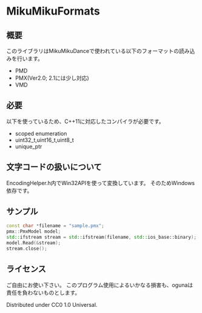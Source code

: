 ﻿# MikuMikuFormats

## 概要

このライブラリはMikuMikuDanceで使われている以下のフォーマットの読み込みを行います。

- PMD
- PMX(Ver2.0; 2.1には少し対応)
- VMD

## 必要

以下を使っているため、C++11に対応したコンパイラが必要です。

- scoped enumeration
- uint32_t,uint16_t,uint8_t
- unique_ptr

## 文字コードの扱いについて
EncodingHelper.h内でWin32APIを使って変換しています。
そのためWindows依存です。

## サンプル
```cpp
const char *filename = "sample.pmx";
pmx::PmxModel model;
std::ifstream stream = std::ifstream(filename, std::ios_base::binary);
model.Read(&stream);
stream.close();
```

## ライセンス

ご自由にお使い下さい。
このプログラム使用によるいかなる損害も、ogunaは責任を負わないものとします。

Distributed under CC0 1.0 Universal.

